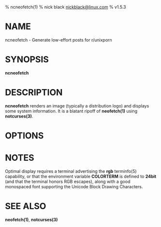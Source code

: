 % ncneofetch(1)
% nick black <nickblack@linux.com>
% v1.5.3

# NAME

ncneofetch - Generate low-effort posts for r/unixporn

# SYNOPSIS

**ncneofetch**

# DESCRIPTION

**ncneofetch** renders an image (typically a distribution logo)
and displays some system information. It is a blatant ripoff of
**neofetch(1)** using **notcurses(3)**.

# OPTIONS

# NOTES

Optimal display requires a terminal advertising the **rgb** terminfo(5)
capability, or that the environment variable **COLORTERM** is defined to
**24bit** (and that the terminal honors RGB escapes), along with a good
monospaced font supporting the Unicode Block Drawing Characters.

# SEE ALSO

**neofetch(1)**,
**notcurses(3)**
